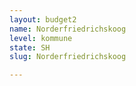 ```yaml
---
layout: budget2
name: Norderfriedrichskoog
level: kommune
state: SH
slug: Norderfriedrichskoog

---
```



